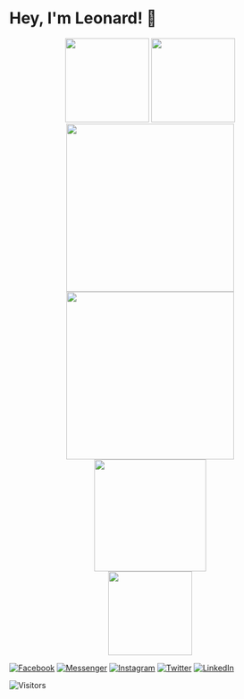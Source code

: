 # Hey, I'm Leonard! 👋

<!--
**sheeeng/sheeeng** is a ✨ _special_ ✨ repository because its `README.md` (this file) appears on your GitHub profile.

Here are some ideas to get you started:

- 🔭 I’m currently working on ...
- 🌱 I’m currently learning ...
- 👯 I’m looking to collaborate on ...
- 🤔 I’m looking for help with ...
- 💬 Ask me about ...
- 📫 How to reach me: ...
- 😄 Pronouns: ...
- ⚡ Fun fact: ...
-->

<div align="center">
    <img height="150px" src="https://github-readme-stats.vercel.app/api?username=sheeeng&count_private=true&show_icons=true&theme=nightowl"/>
    <img height="150px" src="https://github-readme-stats.vercel.app/api/top-langs/?username=sheeeng&show_icons=true&theme=nightowl&langs_count=5&layout=compact"/>
</div>

<div align="center">
    <img height="300px" src="https://metrics.lecoq.io/sheeeng?template=classic&config.timezone=Europe%2FOslo"/>
    <img height="300px" src="https://activity-graph.herokuapp.com/graph?username=sheeeng&theme=github"/>
</div>

<div align="center" href="https://git.io/streak-stats" target="_blank" rel="noopener">
    <img height="200px" src="https://github-readme-streak-stats.herokuapp.com?user=sheeeng&theme=nightowl&hide_border=true&date_format=M%20j%5B%2C%20Y%5D" />
</div>

<div align="center">
    <img height="150px" src="https://github-profile-trophy.vercel.app/?username=sheeeng&theme=nord&no-bg=true&no-frame=false&title=MultiLanguage,Repositories,Commits&column=3&margin-w=30&margin-h=15"/>
</div>


[![Facebook](https://img.shields.io/badge/Facebook-1877F2?style=for-the-badge&logo=facebook&logoColor=white)](https://www.facebook.com/sheeeng) [![Messenger](https://img.shields.io/badge/Messenger-00B2FF?style=for-the-badge&logo=messenger&logoColor=white)](http://m.me/sheeeng) [![Instagram](https://img.shields.io/badge/Instagram-E4405F?style=for-the-badge&logo=instagram&logoColor=white)](https://www.instagram.com/leeonarding/) [![Twitter](https://img.shields.io/badge/Twitter-1DA1F2?style=for-the-badge&logo=twitter&logoColor=white)](https://twitter.com/sheeeng) [![LinkedIn](https://img.shields.io/badge/LinkedIn-0077B5?style=for-the-badge&logo=linkedin&logoColor=white)](https://www.linkedin.com/in/sheeeng/) <!-- [![Snapchat](https://img.shields.io/badge/Snapchat-%23FFFC00.svg?style=for-the-badge&logo=Snapchat&logoColor=white)](https://www.snapchat.com/add/lenutlee) [![Skype](https://img.shields.io/badge/Skype-00AFF0?style=for-the-badge&logo=skype&logoColor=white)](skype:sheeeng?chat) [![Dribble](https://img.shields.io/badge/Dribbble-EA4C89?style=for-the-badge&logo=dribbble&logoColor=white)]()-->

![Visitors](https://visitor-badge-reloaded.herokuapp.com/badge?page_id=github.sheeeng.visitor-badge-reloaded.work-in-progress&color=55acb7&style=for-the-badge&logo=Github)
